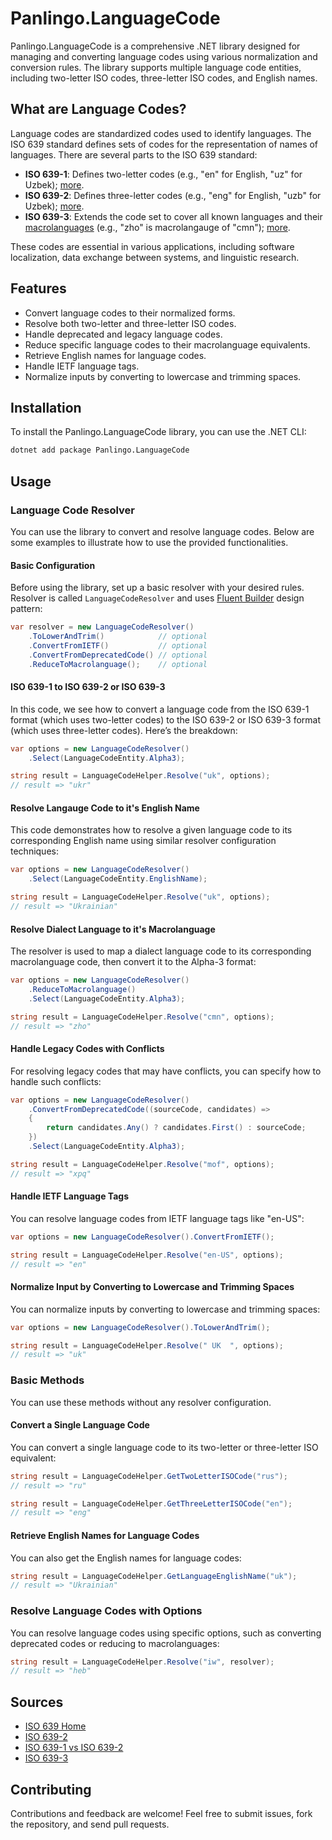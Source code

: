 ﻿# Panlingo.LanguageCode

Panlingo.LanguageCode is a comprehensive .NET library designed for managing and converting language codes using various normalization and conversion rules. The library supports multiple language code entities, including two-letter ISO codes, three-letter ISO codes, and English names.

## What are Language Codes?

Language codes are standardized codes used to identify languages. The ISO 639 standard defines sets of codes for the representation of names of languages. There are several parts to the ISO 639 standard:
- **ISO 639-1**: Defines two-letter codes (e.g., "en" for English, "uz" for Uzbek); [more](https://en.wikipedia.org/wiki/ISO_639-1).
- **ISO 639-2**: Defines three-letter codes (e.g., "eng" for English, "uzb" for Uzbek); [more](https://en.wikipedia.org/wiki/ISO_639-2).
- **ISO 639-3**: Extends the code set to cover all known languages and their [macrolanguages](https://en.wikipedia.org/wiki/ISO_639_macrolanguage) (e.g., "zho" is macrolangauge of "cmn"); [more](https://en.wikipedia.org/wiki/ISO_639-3).

These codes are essential in various applications, including software localization, data exchange between systems, and linguistic research.

## Features

- Convert language codes to their normalized forms.
- Resolve both two-letter and three-letter ISO codes.
- Handle deprecated and legacy language codes.
- Reduce specific language codes to their macrolanguage equivalents.
- Retrieve English names for language codes.
- Handle IETF language tags.
- Normalize inputs by converting to lowercase and trimming spaces.

## Installation

To install the Panlingo.LanguageCode library, you can use the .NET CLI:

```sh
dotnet add package Panlingo.LanguageCode
```

## Usage

### Language Code Resolver

You can use the library to convert and resolve language codes. 
Below are some examples to illustrate how to use the provided functionalities.

#### Basic Configuration

Before using the library, set up a basic resolver with your desired rules. 
Resolver is called `LanguageCodeResolver` and uses [Fluent Builder](https://en.wikipedia.org/wiki/Fluent_interface) design pattern:

```csharp
var resolver = new LanguageCodeResolver()
    .ToLowerAndTrim()            // optional
    .ConvertFromIETF()           // optional
    .ConvertFromDeprecatedCode() // optional
    .ReduceToMacrolanguage();    // optional
```

#### ISO 639-1 to ISO 639-2 or ISO 639-3 

In this code, we see how to convert a language code from the ISO 639-1 format (which uses two-letter codes) to the ISO 639-2 or ISO 639-3 format (which uses three-letter codes). Here’s the breakdown:

```csharp
var options = new LanguageCodeResolver()
    .Select(LanguageCodeEntity.Alpha3);

string result = LanguageCodeHelper.Resolve("uk", options);
// result => "ukr"
```

#### Resolve Langauge Code to it's English Name

This code demonstrates how to resolve a given language code to its corresponding English name using similar resolver configuration techniques:

```csharp
var options = new LanguageCodeResolver()
    .Select(LanguageCodeEntity.EnglishName);

string result = LanguageCodeHelper.Resolve("uk", options);
// result => "Ukrainian"
```

#### Resolve Dialect Language to it's Macrolanguage

The resolver is used to map a dialect language code to its corresponding macrolanguage code, then convert it to the Alpha-3 format:

```csharp
var options = new LanguageCodeResolver()
    .ReduceToMacrolanguage()
    .Select(LanguageCodeEntity.Alpha3);

string result = LanguageCodeHelper.Resolve("cmn", options);
// result => "zho"
```

#### Handle Legacy Codes with Conflicts

For resolving legacy codes that may have conflicts, you can specify how to handle such conflicts:

```csharp
var options = new LanguageCodeResolver()
    .ConvertFromDeprecatedCode((sourceCode, candidates) =>
    {
        return candidates.Any() ? candidates.First() : sourceCode;
    })
    .Select(LanguageCodeEntity.Alpha3);

string result = LanguageCodeHelper.Resolve("mof", options);
// result => "xpq"
```

#### Handle IETF Language Tags

You can resolve language codes from IETF language tags like "en-US":

```csharp
var options = new LanguageCodeResolver().ConvertFromIETF();

string result = LanguageCodeHelper.Resolve("en-US", options);
// result => "en"
```

#### Normalize Input by Converting to Lowercase and Trimming Spaces

You can normalize inputs by converting to lowercase and trimming spaces:

```csharp
var options = new LanguageCodeResolver().ToLowerAndTrim();

string result = LanguageCodeHelper.Resolve(" UK  ", options);
// result => "uk"
```

### Basic Methods

You can use these methods without any resolver configuration.

#### Convert a Single Language Code

You can convert a single language code to its two-letter or three-letter ISO equivalent:

```csharp
string result = LanguageCodeHelper.GetTwoLetterISOCode("rus");
// result => "ru"

string result = LanguageCodeHelper.GetThreeLetterISOCode("en");
// result => "eng"
```

#### Retrieve English Names for Language Codes

You can also get the English names for language codes:

```csharp
string result = LanguageCodeHelper.GetLanguageEnglishName("uk");
// result => "Ukrainian"
```

### Resolve Language Codes with Options

You can resolve language codes using specific options, such as converting deprecated codes or reducing to macrolanguages:

```csharp
string result = LanguageCodeHelper.Resolve("iw", resolver);
// result => "heb"
```

## Sources

 * [ISO 639 Home](https://www.iso.org/iso-639-language-code)
 * [ISO 639-2](https://www.loc.gov/standards/iso639-2/langhome.html)
 * [ISO 639-1 vs ISO 639-2](https://www.loc.gov/standards/iso639-2/php/code_changes.php)
 * [ISO 639-3](https://iso639-3.sil.org/code_tables/download_tables#639-3%20Code%20Set)

## Contributing

Contributions and feedback are welcome! Feel free to submit issues, fork the repository, and send pull requests.
